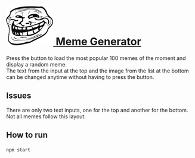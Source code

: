 # [![Troll Face](./src/media/troll-face.png "troll face") Meme Generator](https://troll-face-meme-generator.netlify.app/)

Press the button to load the most popular 100 memes of the moment and display a random meme.  
The text from the input at the top and the image from the list at the bottom can be changed anytime without having to press the button.  

## Issues

There are only two text inputs, one for the top and another for the bottom. Not all memes follow this layout.  

## How to run

`npm start`  
